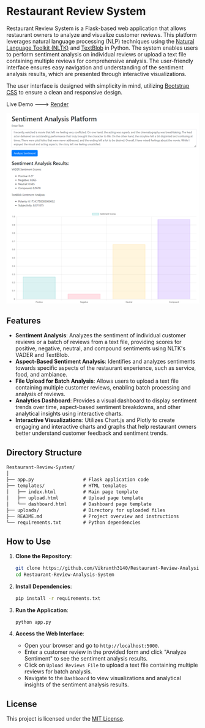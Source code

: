 # Restaurant Review System

Restaurant Review System is a Flask-based web application that allows restaurant owners to analyze and visualize customer reviews. This platform leverages natural language processing (NLP) techniques using the [Natural Language Toolkit (NLTK)](https://www.nltk.org/) and [TextBlob](https://textblob.readthedocs.io/en/dev/) in Python.
The system enables users to perform sentiment analysis on individual reviews or upload a text file containing multiple reviews for comprehensive analysis.
The user-friendly interface ensures easy navigation and understanding of the sentiment analysis results, which are presented through interactive visualizations.

The user interface is designed with simplicity in mind, utilizing [Bootstrap CSS](https://getbootstrap.com/) to ensure a clean and responsive design.

Live Demo ---> [Render](https://sentiment-analysis-platform.onrender.com)

![intro img](img/intro.png)




## Features

- **Sentiment Analysis**: Analyzes the sentiment of individual customer reviews or a batch of reviews from a text file, providing scores for positive, negative, neutral, and compound sentiments using NLTK's VADER and TextBlob.
- **Aspect-Based Sentiment Analysis**: Identifies and analyzes sentiments towards specific aspects of the restaurant experience, such as service, food, and ambiance.
- **File Upload for Batch Analysis**: Allows users to upload a text file containing multiple customer reviews, enabling batch processing and analysis of reviews.
- **Analytics Dashboard**: Provides a visual dashboard to display sentiment trends over time, aspect-based sentiment breakdowns, and other analytical insights using interactive charts.
- **Interactive Visualizations**: Utilizes Chart.js and Plotly to create engaging and interactive charts and graphs that help restaurant owners better understand customer feedback and sentiment trends.

## Directory Structure

```
Restaurant-Review-System/
│
├── app.py                  # Flask application code
├── templates/              # HTML templates
│   ├── index.html          # Main page template
│   ├── upload.html         # Upload page template
│   └── dashboard.html      # Dashboard page template
├── uploads/                # Directory for uploaded files
├── README.md               # Project overview and instructions
└── requirements.txt        # Python dependencies
```

## How to Use

1. **Clone the Repository**:
    ```bash
    git clone https://github.com/Vikranth3140/Restaurant-Review-Analysis-System.git
    cd Restaurant-Review-Analysis-System
    ```

2. **Install Dependencies**:
    ```bash
    pip install -r requirements.txt
    ```

3. **Run the Application**:
    ```bash
    python app.py
    ```

4. **Access the Web Interface**:
    - Open your browser and go to `http://localhost:5000`.
    - Enter a customer review in the provided form and click "Analyze Sentiment" to see the sentiment analysis results.
    - Click on `Upload Reviews File` to upload a text file containing multiple reviews for batch analysis.
    - Navigate to the `Dashboard` to view visualizations and analytical insights of the sentiment analysis results.

## License

This project is licensed under the [MIT License](LICENSE).